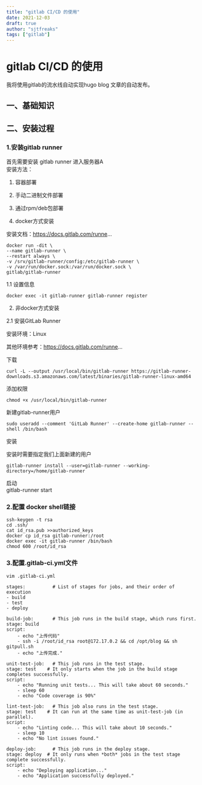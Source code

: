 ```yaml
---
title: "gitlab CI/CD 的使用"
date: 2021-12-03
draft: true
author: "sjtfreaks"
tags: ["gitlab"]
---
```


# gitlab CI/CD 的使用
我将使用gitlab的流水线自动实现hugo blog 文章的自动发布。
  
## 一、基础知识


## 二、安装过程

### 1.安装gitlab runner
首先需要安装 gitlab runner 进入服务器A  
安装方法：  
1. 容器部署
2. 手动二进制文件部署
3. 通过rpm/deb包部署

1. docker方式安装

安装文档：https://docs.gitlab.com/runne...

    docker run -dit \
    --name gitlab-runner \
    --restart always \
    -v /srv/gitlab-runner/config:/etc/gitlab-runner \
    -v /var/run/docker.sock:/var/run/docker.sock \
    gitlab/gitlab-runner
1.1 设置信息

    docker exec -it gitlab-runner gitlab-runner register
2. 非docker方式安装

2.1 安装GitLab Runner

安装环境：Linux  

其他环境参考：https://docs.gitlab.com/runne...  

下载  
  
    curl -L --output /usr/local/bin/gitlab-runner https://gitlab-runner-downloads.s3.amazonaws.com/latest/binaries/gitlab-runner-linux-amd64
添加权限  

    chmod +x /usr/local/bin/gitlab-runner  
新建gitlab-runner用户  

    sudo useradd --comment 'GitLab Runner' --create-home gitlab-runner --shell /bin/bash
安装  

安装时需要指定我们上面新建的用户  

    gitlab-runner install --user=gitlab-runner --working-directory=/home/gitlab-runner
启动  
    gitlab-runner start

### 2.配置 docker shell链接
    ssh-keygen -t rsa
    cd .ssh/
    cat id_rsa.pub >>authorized_keys
    docker cp id_rsa gitlab-runner:/root
    docker exec -it gitlab-runner /bin/bash
    chmod 600 /root/id_rsa
    
### 3.配置.gitlab-ci.yml文件
    vim .gitlab-ci.yml
  
    stages:          # List of stages for jobs, and their order of execution
    - build
    - test
    - deploy

    build-job:       # This job runs in the build stage, which runs first.
    stage: build
    script:
        - echo "上传代码"
        - ssh -i /root/id_rsa root@172.17.0.2 && cd /opt/blog && sh gitpull.sh
        - echo "上传完成."

    unit-test-job:   # This job runs in the test stage.
    stage: test    # It only starts when the job in the build stage completes successfully.
    script:
        - echo "Running unit tests... This will take about 60 seconds."
        - sleep 60
        - echo "Code coverage is 90%"

    lint-test-job:   # This job also runs in the test stage.
    stage: test    # It can run at the same time as unit-test-job (in parallel).
    script:
        - echo "Linting code... This will take about 10 seconds."
        - sleep 10
        - echo "No lint issues found."

    deploy-job:      # This job runs in the deploy stage.
    stage: deploy  # It only runs when *both* jobs in the test stage complete successfully.
    script:
        - echo "Deploying application..."
        - echo "Application successfully deployed."

